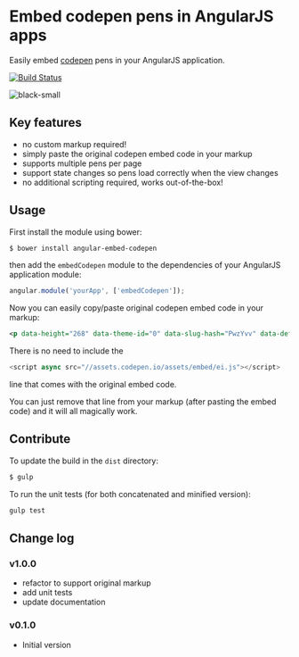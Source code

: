 # Embed codepen pens in AngularJS apps

Easily embed [codepen](http://codepen.io/) pens in your AngularJS application.

[![Build Status](https://travis-ci.org/jvandemo/angular-embed-codepen.svg?branch=master)](https://travis-ci.org/jvandemo/angular-embed-codepen)

![black-small](https://cloud.githubusercontent.com/assets/1859381/5514775/a4dda894-884a-11e4-8e07-9f1820a1e5f3.png)

## Key features
 
- no custom markup required!
- simply paste the original codepen embed code in your markup
- supports multiple pens per page
- support state changes so pens load correctly when the view changes
- no additional scripting required, works out-of-the-box!


## Usage

First install the module using bower:
 
```bash
$ bower install angular-embed-codepen
```

then add the `embedCodepen` module to the dependencies of your AngularJS application module:

```javascript
angular.module('yourApp', ['embedCodepen']);
```

Now you can easily copy/paste original codepen embed code in your markup:

```xml
<p data-height="268" data-theme-id="0" data-slug-hash="PwzYvv" data-default-tab="result" data-user="DavidKern" class='codepen'>See the Pen <a href='http://codepen.io/DavidKern/pen/PwzYvv/'>David Kern HTML5 Table</a> by David Kern (<a href='http://codepen.io/DavidKern'>@DavidKern</a>) on <a href='http://codepen.io'>CodePen</a>.</p>
```

There is no need to include the 

```javascript
<script async src="//assets.codepen.io/assets/embed/ei.js"></script>
```
line that comes with the original embed code.

You can just remove that line from your markup (after pasting the embed code) and it will all magically work.

## Contribute

To update the build in the `dist` directory:

```bash
$ gulp
```

To run the unit tests (for both concatenated and minified version):

```bash
gulp test
```

## Change log

### v1.0.0

- refactor to support original markup
- add unit tests
- update documentation

### v0.1.0

- Initial version
